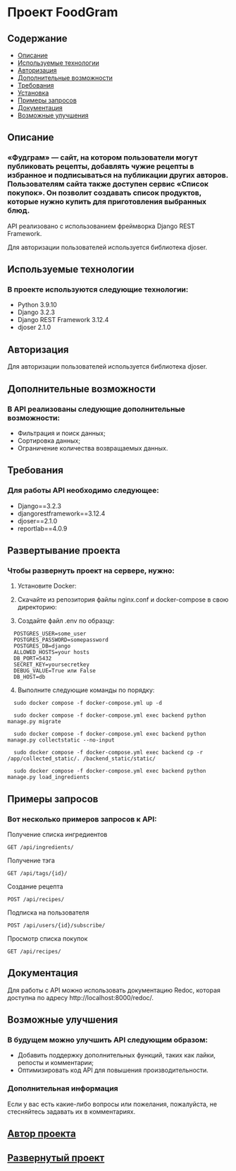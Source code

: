 # Проект FoodGram

## Содержание
+ [Описание](#описание)
+ [Используемые технологии](#используемые-технологии)
+ [Авторизация](#авторизация)
+ [Дополнительные возможности](#дополнительные-возможности)
+ [Требования](#требования)
+ [Установка](#установка)
+ [Примеры запросов](#примеры-запросов)
+ [Документация](#документация)
+ [Возможные улучшения](#возможные-улучшения)

## Описание 

### «Фудграм» — сайт, на котором пользователи могут публиковать рецепты, добавлять чужие рецепты в избранное и подписываться на публикации других авторов. Пользователям сайта также доступен сервис «Список покупок». Он позволит создавать список продуктов, которые нужно купить для приготовления выбранных блюд.

API реализовано с использованием фреймворка Django REST Framework. 

Для авторизации пользователей используется библиотека djoser.


## Используемые технологии

### В проекте используются следующие технологии:

+ Python 3.9.10
+ Django 3.2.3
+ Django REST Framework 3.12.4
+ djoser 2.1.0


## Авторизация

Для авторизации пользователей используется библиотека djoser. 

## Дополнительные возможности

### В API реализованы следующие дополнительные возможности:

+ Фильтрация и поиск данных;
+ Сортировка данных;
+ Ограничение количества возвращаемых данных.


## Требования

### Для работы API необходимо следующее:

+ Django==3.2.3
+ djangorestframework==3.12.4
+ djoser==2.1.0
+ reportlab==4.0.9


## Развертывание проекта

### Чтобы развернуть проект на сервере, нужно:

1. Установите Docker:
   
2. Скачайте из репозитория файлы nginx.conf и docker-compose в свою директорию:

3. Создайте файл .env по образцу:

```
  POSTGRES_USER=some_user
  POSTGRES_PASSWORD=somepassword
  POSTGRES_DB=django
  ALLOWED_HOSTS=your hosts
  DB_PORT=5432
  SECRET_KEY=yoursecretkey
  DEBUG_VALUE=True или False
  DB_HOST=db
```

4. Выполните следующие команды по порядку:
```
  sudo docker compose -f docker-compose.yml up -d
```
```
  sudo docker compose -f docker-compose.yml exec backend python manage.py migrate
```
```
  sudo docker compose -f docker-compose.yml exec backend python manage.py collectstatic --no-input
```
```
  sudo docker compose -f docker-compose.yml exec backend cp -r /app/collected_static/. /backend_static/static/
```
```
  sudo docker compose -f docker-compose.yml exec backend python manage.py load_ingredients
```


## Примеры запросов

### Вот несколько примеров запросов к API:

Получение списка ингредиентов
```
GET /api/ingredients/
```
Получение тэга
```
GET /api/tags/{id}/
```
Создание рецепта
```
POST /api/recipes/
```
Подписка на пользователя
```
POST /api/users/{id}/subscribe/
```
Просмотр списка покупок
```
GET /api/recipes/
```

## Документация

Для работы с API можно использовать документацию Redoc, которая доступна по адресу http://localhost:8000/redoc/.


## Возможные улучшения

### В будущем можно улучшить API следующим образом:

+ Добавить поддержку дополнительных функций, таких как лайки, репосты и комментарии;
+ Оптимизировать код API для повышения производительности.


### Дополнительная информация

Если у вас есть какие-либо вопросы или пожелания, пожалуйста, не стесняйтесь задавать их в комментариях.

## [Автор проекта](https://github.com/ANew0ne)
## [Развернутый проект](https://foodgramm.zapto.org/)
